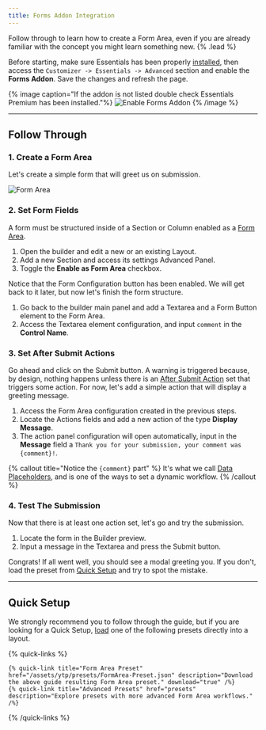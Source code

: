 ```yaml
---
title: Forms Addon Integration
---
```


Follow through to learn how to create a Form Area, even if you are already familiar with the concept you might learn something new. {% .lead %}

Before starting, make sure Essentials has been properly [installed](../../integration), then access the `Customizer -> Essentials -> Advanced` section and enable the **Forms Addon**. Save the changes and refresh the page.

{% image caption="If the addon is not listed double check Essentials Premium has been installed."%}
![Enable Forms Addon](/assets/ytp/forms/integration/enable-addon.gif)
{% /image %}

---

## Follow Through

### 1. Create a Form Area

Let's create a simple form that will greet us on submission.

![Form Area](/assets/ytp/forms/formarea-integration.webp)

### 2. Set Form Fields

A form must be structured inside of a Section or Column enabled as a [Form Area](form-area).

1. Open the builder and edit a new or an existing Layout.
1. Add a new Section and access its settings Advanced Panel.
1. Toggle the **Enable as Form Area** checkbox.

Notice that the Form Configuration button has been enabled. We will get back to it later, but now let's finish the form structure.

1. Go back to the builder main panel and add a Textarea and a Form Button element to the Form Area.
1. Access the Textarea element configuration, and input `comment` in the **Control Name**.

### 3. Set After Submit Actions

Go ahead and click on the Submit button. A warning is triggered because, by design, nothing happens unless there is an [After Submit Action](after-submit-actions) set that triggers some action. For now, let's add a simple action that will display a greeting message.

1. Access the Form Area configuration created in the previous steps.
1. Locate the Actions fields and add a new action of the type **Display Message**.
1. The action panel configuration will open automatically, input in the **Message** field a `Thank you for your submission, your comment was {comment}!`.

{% callout title="Notice the `{comment}` part" %}
It's what we call [Data Placeholders](dynamic#data-placeholders), and is one of the ways to set a dynamic workflow.
{% /callout %}

### 4. Test The Submission

Now that there is at least one action set, let's go and try the submission.

1. Locate the form in the Builder preview.
1. Input a message in the Textarea and press the Submit button.

Congrats! If all went well, you should see a modal greeting you. If you don't, load the preset from [Quick Setup](#quick-setup) and try to spot the mistake.

---

## Quick Setup

We strongly recommend you to follow through the guide, but if you are looking for a Quick Setup, [load](https://yootheme.com/support/yootheme-pro/joomla/layout-library#download-and-upload-layouts) one of the following presets directly into a layout.

{% quick-links %}

    {% quick-link title="Form Area Preset" href="/assets/ytp/presets/FormArea-Preset.json" description="Download the above guide resulting Form Area preset." download="true" /%}
    {% quick-link title="Advanced Presets" href="presets" description="Explore presets with more advanced Form Area workflows." /%}

{% /quick-links %}
